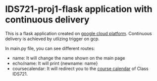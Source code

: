 # IDS721-proj1-flask application with continuous delivery
This is a flask application created on [google cloud platform](https://cloud.google.com). Continuous delivery is achieved by utlizing trigger on gcp.

In main.py file, you can see different routes:
* name: It will change the name shown on the main page
* echo/name: It will print {newname: name}
* coursecalendar: It will redirect you to the [course calendar](https://noahgift.github.io/cloud-data-analysis-at-scale/calendar) of Class IDS721.
